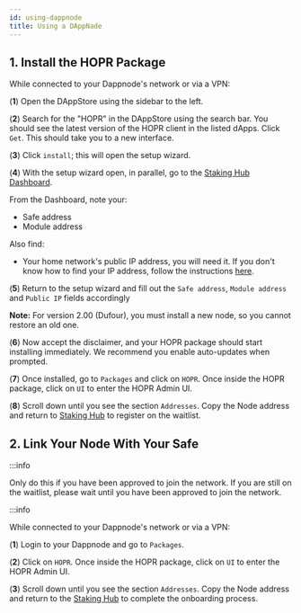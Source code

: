 ```yaml
---
id: using-dappnode
title: Using a DAppNade
---
```


## 1. Install the HOPR Package

While connected to your Dappnode's network or via a VPN:

(**1**) Open the DAppStore using the sidebar to the left.

<!-- ![DappStore](/img/node/DappStore-NR-1.png) -->

(**2**) Search for the "HOPR" in the DAppStore using the search bar. You should see the latest version of the HOPR client in the listed dApps. Click `Get`. This should take you to a new interface.

<!-- ![Install Dappnode](/img/node/Dappnode-install.png) -->

(**3**) Click `install`; this will open the setup wizard.

(**4**) With the setup wizard open, in parallel, go to the [Staking Hub Dashboard](https://hub.hoprnet.org/staking/dashboard).

From the Dashboard, note your:

- Safe address
- Module address

<!-- INSERT SCREENSHOT -->

Also find:

- Your home network's public IP address, you will need it. If you don't know how to find your IP address, follow the instructions [here](./hidden-page.md#find-your-ip-address).

(**5**) Return to the setup wizard and fill out the `Safe address`, `Module address` and `Public IP` fields accordingly

<!-- INSERT SCREENSHOT -->

**Note:** For version 2.00 (Dufour), you must install a new node, so you cannot restore an old one.

(**6**) Now accept the disclaimer, and your HOPR package should start installing immediately. We recommend you enable auto-updates when prompted. 

(**7**) Once installed, go to `Packages` and click on `HOPR`. Once inside the HOPR package, click on `UI` to enter the HOPR Admin UI. 

(**8**) Scroll down until you see the section `Addresses`. Copy the Node address and return to [Staking Hub](https://hub.hoprnet.org) to register on the waitlist.

## 2. Link Your Node With Your Safe

:::info

Only do this if you have been approved to join the network. If you are still on the waitlist, please wait until you have been approved to join the network. 

:::info

While connected to your Dappnode's network or via a VPN:

(**1**) Login to your Dappnode and go to `Packages`.

(**2**) Click on `HOPR`. Once inside the HOPR package, click on `UI` to enter the HOPR Admin UI. 

(**3**) Scroll down until you see the section `Addresses`. Copy the Node address and return to the [Staking Hub](https://hub.hoprnet.org) to complete the onboarding process.